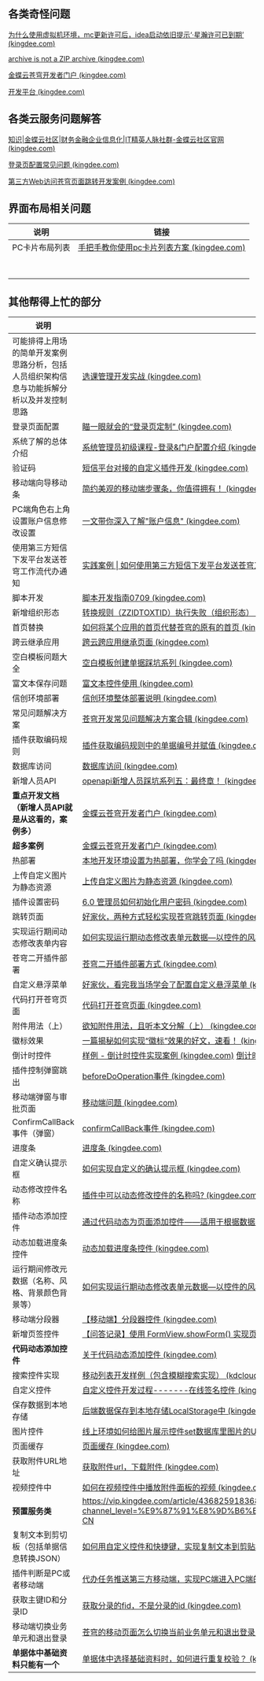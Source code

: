 



## 各类奇怪问题

[为什么使用虚拟机环境，mc更新许可后，idea启动依旧提示‘·星瀚许可已到期’ (kingdee.com)](https://vip.kingdee.com/questions/459381423615326464/answers/459407309131618304?productLineId=29&lang=zh-CN)

[archive is not a ZIP archive (kingdee.com)](https://developer.kingdee.com/article/413296058199167488?productLineId=29&isKnowledge=2&lang=zh-CN&islogin=true)

[金蝶云苍穹开发者门户 (kingdee.com)](https://dev.kingdee.com/docs/8990fd33-6527-4c01-bb09-75c896e85596)

[开发平台 (kingdee.com)](https://developer.kingdee.com/knowledge/specialDetail/218022218066869248?category=218025948732895488&productLineId=29&lang=zh-CN)

## 各类云服务问题解答

[知识|金蝶云社区|财务金融企业信息化|IT精英人脉社群-金蝶云社区官网 (kingdee.com)](https://vip.kingdee.com/knowledge?productLineId=29&productId=87&domain=bamp&lang=zh-CN)



[登录页配置常见问题 (kingdee.com)](https://vip.kingdee.com/article/425972322655508736?specialId=228892721203874816&productLineId=29&isKnowledge=2&lang=zh-CN)

[第三方Web访问苍穹页面跳转开发案例 (kingdee.com)](https://vip.kingdee.com/article/105009565372230400?productLineId=29&lang=zh-CN)



## 界面布局相关问题



| 说明           | 链接                                                         |
| -------------- | ------------------------------------------------------------ |
| PC卡片布局列表 | [手把手教你使用pc卡片列表方案 (kingdee.com)](https://vip.kingdee.com/article/313999270049434880?lang=zh-CN&productLineId=29&isKnowledge=2) |
|                |                                                              |
|                |                                                              |
|                |                                                              |
|                |                                                              |
|                |                                                              |
|                |                                                              |
|                |                                                              |
|                |                                                              |



## 其他帮得上忙的部分

| 说明                                                         | 链接                                                         |
| ------------------------------------------------------------ | ------------------------------------------------------------ |
| 可能排得上用场的简单开发案例思路分析，包括人员组织架构信息与功能拆解分析以及并发控制思路 | [选课管理开发实战 (kingdee.com)](https://developer.kingdee.com/school/detail/443453770098353920?productLineId=29&lang=zh-CN) |
| 登录页面配置                                                 | [瞄一眼就会的“登录页定制” (kingdee.com)](https://vip.kingdee.com/article/314694952191899392?productLineId=29&isKnowledge=2&lang=zh-CN) |
| 系统了解的总体介绍                                           | [系统管理员初级课程-登录&门户配置介绍 (kingdee.com)](https://developer.kingdee.com/school/detail/519883238827877888?topicId=519919388477328384&stageId=519921104400557056&productLineId=29&lang=zh-CN) |
| 验证码                                                       | [短信平台对接的自定义插件开发 (kingdee.com)](https://vip.kingdee.com/article/457135993120747264?productLineId=29&isKnowledge=2&lang=zh-CN) |
| 移动端向导移动条                                             | [简约美观的移动端步骤条，你值得拥有！ (kingdee.com)](https://vip.kingdee.com/article/315139293805105152?productLineId=29&isKnowledge=2&lang=zh-CN) |
| PC端角色右上角设置账户信息修改设置                           | [一文带你深入了解"账户信息" (kingdee.com)](https://vip.kingdee.com/article/436467016019727104?productLineId=29&isKnowledge=2&lang=zh-CN) |
| 使用第三方短信下发平台发送苍穹工作流代办通知                 | [实践案例 \| 如何使用第三方短信下发平台发送苍穹工作流待办通知 (kingdee.com)](https://vip.kingdee.com/article/469085808855854080?productLineId=29&isKnowledge=2&lang=zh-CN) |
| 脚本开发                                                     | [脚本开发指南0709 (kingdee.com)](https://developer.kingdee.com/school/detail/3470?topicId=262262914743115008&stageId=262267687441398784&productLineId=29&isKnowledge=2&lang=zh-CN) |
| 新增组织形态                                                 | [转换规则（ZZIDTOXTID）执行失败（组织形态） (kingdee.com)](https://developer.kingdee.com/knowledge/specialDetail/184698074009519872?category=190528778333184768&id=81451385480635392&productLineId=29&lang=zh-CN) |
| 首页替换                                                     | [如何将某个应用的首页代替苍穹的原有的首页 (kingdee.com)](https://developer.kingdee.com/article/307835249000820480?productLineId=29&lang=zh-CN) |
| 跨云继承应用                                                 | [跨云跨应用继承页面 (kingdee.com)](https://developer.kingdee.com/article/241876938237988864?productLineId=29&lang=zh-CN) |
| 空白模板问题大全                                             | [空白模板创建单据踩坑系列 (kingdee.com)](https://developer.kingdee.com/article/220128737122239744?productLineId=29&lang=zh-CN) |
| 富文本保存问题                                               | [富文本控件使用 (kingdee.com)](https://developer.kingdee.com/article/181939?productLineId=29&lang=zh-CN) |
| 信创环境部署                                                 | [信创环境整体部署说明 (kingdee.com)](https://developer.kingdee.com/article/460891451975743488?specialId=200907939946275072&productLineId=29&isKnowledge=2&lang=zh-CN) |
| 常见问题解决方案                                             | [苍穹开发常见问题解决方案合辑 (kingdee.com)](https://developer.kingdee.com/article/350215712075207680?productLineId=29&lang=zh-CN) |
| 插件获取编码规则                                             | [插件获取编码规则中的单据编号并赋值 (kingdee.com)](https://developer.kingdee.com/article/185805005209830144?productLineId=29&lang=zh-CN) |
| 数据库访问                                                   | [数据库访问 (kingdee.com)](https://vip.kingdee.com/article/216489920921964800?productLineId=29&isKnowledge=2&lang=zh-CN) |
| 新增人员API                                                  | [openapi新增人员踩坑系列五：最终章！ (kingdee.com)](https://vip.kingdee.com/article/124605921954558976?productLineId=29&lang=zh-CN) |
| **重点开发文档（新增人员API就是从这看的，案例多）**          | [金蝶云苍穹开发者门户 (kingdee.com)](https://dev.kingdee.com/docs/2c557bc0-9b14-4250-a8d2-2721690c3e6a) |
| **超多案例**                                                 | [金蝶云苍穹开发者门户 (kingdee.com)](https://dev.kingdee.com/docs/d5fc242a-8d1e-4cf1-a515-08060657d437) |
| 热部署                                                       | [本地开发环境设置为热部署，你学会了吗 (kingdee.com)](https://developer.kingdee.com/article/273819111505904896?productLineId=29&lang=zh-CN) |
| 上传自定义图片为静态资源                                     | [上传自定义图片为静态资源 (kingdee.com)](https://vip.kingdee.com/article/327137696877484288?productLineId=29&lang=zh-CN) |
| 插件设置密码                                                 | [6.0 管理员如何初始化用户密码 (kingdee.com)](https://vip.kingdee.com/questions/518393495917434368?productLineId=29&lang=zh-CN) |
| 跳转页面                                                     | [好家伙，两种方式轻松实现苍穹跳转页面 (kingdee.com)](https://vip.kingdee.com/article/312658441120257792?productLineId=29&isKnowledge=2&lang=zh-CN) |
| 实现运行期间动态修改表单内容                                 | [如何实现运行期动态修改表单元数据—以控件的风格、背景色为例 (kdcloud.com)](https://club.kdcloud.com/article/183388?productLineId=29&lang=zh-CN) |
| 苍穹二开插件部署                                             | [苍穹二开插件部署方式 (kingdee.com)](https://vip.kingdee.com/article/69502949252036608?productLineId=29&lang=zh-CN) |
| 自定义悬浮菜单                                               | [好家伙，看完我当场学会了配置自定义悬浮菜单 (kingdee.com)](https://vip.kingdee.com/article/314362008860839168?productLineId=29&isKnowledge=2&lang=zh-CN) |
| 代码打开苍穹页面                                             | [代码打开苍穹页面 (kingdee.com)](https://vip.kingdee.com/article/387946074860349696?get_from=article-id&productLineId=29&isKnowledge=2&lang=zh-CN) |
| 附件用法（上）                                               | [欲知附件用法，且听本文分解（上） (kingdee.com)](https://vip.kingdee.com/article/315423167386832896?lang=zh-CN&productLineId=29&isKnowledge=2) |
| 徽标效果                                                     | [一篇揭秘如何实现“徽标”效果的好文，速看！ (kingdee.com)](https://vip.kingdee.com/article/315052599252784896?lang=zh-CN&productLineId=29&isKnowledge=2) |
| 倒计时控件                                                   | [样例 - 倒计时控件实现案例 (kingdee.com)](https://vip.kingdee.com/article/154162816012563712?productLineId=29&lang=zh-CN)                   [倒计时控件的使用 (kingdee.com)](https://developer.kingdee.com/article/77068921933000960?productLineId=29&lang=zh-CN) |
| 插件控制弹窗跳出                                             | [beforeDoOperation事件 (kingdee.com)](https://vip.kingdee.com/article/222748423013841920?productLineId=29&isKnowledge=2&lang=zh-CN) |
| 移动端弹窗与审批页面                                         | [移动端问题 (kingdee.com)](https://vip.kingdee.com/questions/408554416887963648/answers/408565108370169600?productLineId=29&lang=zh-CN) |
| ConfirmCallBack事件（弹窗）                                  | [confirmCallBack事件 (kingdee.com)](https://vip.kingdee.com/article/222757573441666048?productLineId=29&isKnowledge=2&lang=zh-CN) |
| 进度条                                                       | [进度条 (kingdee.com)](https://developer.kingdee.com/article/224163738084505344?productLineId=29&isKnowledge=2&lang=zh-CN) |
| 自定义确认提示框                                             | [如何实现自定义的确认提示框 (kingdee.com)](https://developer.kingdee.com/article/182504?productLineId=29&lang=zh-CN) |
| 动态修改控件名称                                             | [插件中可以动态修改控件的名称吗? (kingdee.com)](https://developer.kingdee.com/questions/150989535176946944/answers/150990541423743232?productLineId=29&lang=zh-CN) |
| 插件动态添加控件                                             | [通过代码动态为页面添加控件——适用于根据数据不同有规律的构建不同页面 (kingdee.com)](https://developer.kingdee.com/article/119440468873657344?productLineId=29&lang=zh-CN) |
| 动态加载进度条控件                                           | [动态加载进度条控件 (kingdee.com)](https://developer.kingdee.com/article/256147414376235264?productLineId=29&lang=zh-CN) |
| 运行期间修改元数据（名称、风格、背景颜色背景等）             | [如何实现运行期动态修改表单元数据—以控件的风格、背景色为例 (kdcloud.com)](https://club.kdcloud.com/article/183388?lang=zh-CN&productLineId=29)                                [动态修改前端元数据属性 (kingdee.com)](https://vip.kingdee.com/article/562569147242862848?productLineId=29&lang=zh-CN) |
| 移动端分段器                                                 | [【移动端】分段器控件 (kingdee.com)](https://vip.kingdee.com/article/142316154286103808?lang=zh-CN&search_action=分段器\|1929\|1\|1&productLineId=29&productId=87&isKnowledge=2) |
| 新增页签控件                                                 | [【问答记录】使用 FormView.showForm() 实现页签控件新增页签 (kingdee.com)](https://vip.kingdee.com/article/407859685811847680?productLineId=29&lang=zh-CN) |
| **代码动态添加控件**                                         | [关于代码动态添加控件 (kingdee.com)](https://vip.kingdee.com/questions/157169106037267456?productLineId=29&lang=zh-CN) |
| 搜索控件实现                                                 | [移动列表开发样例（包含模糊搜索实现） (kdcloud.com)](https://club.kdcloud.com/article/183398?productLineId=29&lang=zh-CN) |
| 自定义控件                                                   | [自定义控件开发过程-------在线签名控件 (kingdee.com)](https://developer.kingdee.com/article/245529683284937472?productLineId=29&lang=zh-CN) |
| 保存数据到本地存储                                           | [后端数据保存到本地存储LocalStorage中 (kingdee.com)](https://developer.kingdee.com/article/207522654948331264?productLineId=29&lang=zh-CN) |
| 图片控件                                                     | [线上环境如何给图片展示控件set数据库里图片的Url (kingdee.com)](https://developer.kingdee.com/questions/336614448733890304?productLineId=29&lang=zh-CN) |
| 页面缓存                                                     | [页面缓存 (kingdee.com)](https://developer.kingdee.com/article/255660146242548224?productLineId=29&isKnowledge=2&lang=zh-CN) |
| 获取附件URL地址                                              | [获取附件url，下载附件 (kingdee.com)](https://developer.kingdee.com/article/172349744935844096?productLineId=29&lang=zh-CN) |
| 视频控件中                                                   | [如何在视频控件中播放附件面板的视频 (kingdee.com)](https://vip.kingdee.com/article/338323697540912128?productLineId=29&lang=zh-CN) |
| **预置服务类**                                               | https://vip.kingdee.com/article/436825918368193536?channel_level=%E9%87%91%E8%9D%B6%E4%BA%91%E7%A4%BE%E5%8C%BA%7C%E6%90%9C%E7%B4%A2%7C%E7%BB%BC%E5%90%88&productLineId=29&lang=zh-CN |
| 复制文本到剪切板（包括单据信息转换JSON）                     | [如何用自定义控件和快捷键，实现复制文本到剪贴板 (kingdee.com)](https://vip.kingdee.com/article/447123478286724864?productLineId=29&lang=zh-CN) |
| 插件判断是PC或者移动端                                       | [代办任务推送第三方移动端，实现PC端进入PC端的任务处理页面，移动端进入移动端任务处理页面 (kingdee.com)](https://vip.kingdee.com/article/568500155847117056?productLineId=29&isKnowledge=2&lang=zh-CN) |
| 获取主键ID和分录ID                                           | [获取分录的fid，不是分录的id (kingdee.com)](https://vip.kingdee.com/questions/517261362519835136/answers/517276301388799488?productLineId=29&lang=zh-CN) |
| 移动端切换业务单元和退出登录                                 | [苍穹的移动页面怎么切换当前业务单元和退出登录 (kingdee.com)](https://vip.kingdee.com/questions/266620334084828928?productLineId=29&lang=zh-CN) |
| **单据体中基础资料只能有一个**                               | [单据体中选择基础资料时，如何进行重复校验？ (kingdee.com)](https://vip.kingdee.com/questions/162248493409486848?productLineId=29&lang=zh-CN) |

